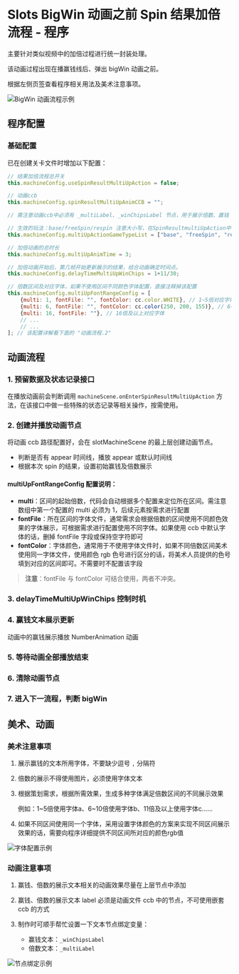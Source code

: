 # Slots BigWin 动画之前 Spin 结果加倍流程 - 程序

主要针对类似视频中的加倍过程进行统一封装处理。

该动画过程出现在播赢钱线后、弹出 bigWin 动画之前。

根据左侧页签查看程序相关用法及美术注意事项。

![BigWin 动画流程示例](/assets/image3.gif)

## 程序配置

### 基础配置

已在创建关卡文件时增加以下配置：

```javascript
// 结果加倍流程总开关
this.machineConfig.useSpinResultMultiUpAction = false;

// 动画ccb
this.machineConfig.spinResultMultiUpAnimCCB = "";

// 需注意动画ccb中必须有 _multiLabel、_winChipsLabel 节点，用于展示倍数、赢钱

// 生效的玩法：base/freeSpin/respin 注意大小写，在SpinResultmultiUpAction中判断
this.machineConfig.multiUpActionGameTypeList = ["base", "freeSpin", "respin"];

// 加倍动画的总时长
this.machineConfig.multiUpAnimTime = 3;

// 加倍动画开始后，第几帧开始更新展示的结果，结合动画确定时间点。
this.machineConfig.delayTimeMultiUpWinChips = 1+11/30;

// 倍数区间及对应字体，如果不使用区间不同颜色字体配置，直接注释掉该配置
this.machineConfig.multiUpFontRangeConfig = [
    {multi: 1, fontFile: "", fontColor: cc.color.WHITE}, // 1~5倍对应字体文件
    {multi: 6, fontFile: "", fontColor: cc.color(250, 200, 155)}, // 6~15倍对应字体文件
    {multi: 16, fontFile: ""}, // 16倍及以上对应字体
    // ...
    // ...
]; // 该配置详解看下面的 "动画流程.2"
```

## 动画流程

### 1. 预留数据及状态记录接口

在播放动画前会判断调用 `machineScene.onEnterSpinResultMultiUpAction` 方法，在该接口中做一些特殊的状态记录等相关操作，按需使用。

### 2. 创建并播放动画节点

将动画 ccb 路径配置好，会在 slotMachineScene 的最上层创建动画节点。

- 判断是否有 appear 时间线，播放 appear 或默认时间线
- 根据本次 spin 的结果，设置初始赢钱及倍数展示

#### multiUpFontRangeConfig 配置说明：

- **multi**：区间的起始倍数，代码会自动根据多个配置来定位所在区间。需注意数组中第一个配置的 multi 必须为 1，后续元素按需求进行配置
- **fontFile**：所在区间的字体文件，通常需求会根据倍数的区间使用不同颜色效果的字体展示，可根据需求进行配置使用不同字体。如果使用 ccb 中默认字体的话，删掉 fontFile 字段或保持空字符即可
- **fontColor**：字体颜色，通常用于不使用字体文件时，如果不同倍数区间美术使用同一字体文件，使用颜色 rgb 色号进行区分的话，将美术人员提供的色号填到对应的区间即可。不需要时不配置该字段

> **注意**：fontFile 与 fontColor 可结合使用，两者不冲突。

### 3. delayTimeMultiUpWinChips 控制时机

### 4. 赢钱文本展示更新

动画中的赢钱展示播放 NumberAnimation 动画

### 5. 等待动画全部播放结束

### 6. 清除动画节点

### 7. 进入下一流程，判断 bigWin

## 美术、动画

### 美术注意事项

1. 展示赢钱的文本所用字体，不要缺少逗号 `,` 分隔符

2. 倍数的展示不得使用图片，必须使用字体文本

3. 根据策划需求，根据所需效果，生成多种字体满足倍数区间的不同展示效果

   例如：1~5倍使用字体a、6~10倍使用字体b、11倍及以上使用字体c......

4. 如果不同区间使用同一个字体，采用设置字体颜色的方案来实现不同区间展示效果的话，需要向程序详细提供不同区间所对应的颜色rgb值

![字体配置示例](/assets/image1.png)

### 动画注意事项

1. 赢钱、倍数的展示文本相关的动画效果尽量在上层节点中添加

2. 赢钱、倍数的展示文本 label 必须是动画文件 ccb 中的节点，不可使用嵌套 ccb 的方式

3. 制作时可顺手帮忙设置一下文本节点绑定变量：
   - 赢钱文本：`_winChipsLabel`
   - 倍数文本：`_multiLabel`

![节点绑定示例](/assets/image2.png)